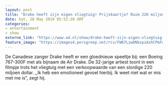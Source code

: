 ```yaml
---
layout: post
title: "Drake heeft zijn eigen vliegtuig! Prijskaartje? Ruim 220 miljoen dollar"
date: Sat, 18 May 2019 05:52:28 GMT
categories: 
- entertainment 
- show 
externe_link: "https://www.ad.nl/show/drake-heeft-zijn-eigen-vliegtuig-prijskaartje-ruim-220-miljoen-dollar~af31cd9f/"
feature_image: "https://images4.persgroep.net/rcs/FW67LzwONbzpiAzhCPmFw3PKsbs/diocontent/148653847/_fitwidth/400/?appId=21791a8992982cd8da851550a453bd7f&quality=0.7"
---
```


De Canadese zanger Drake heeft er een gloednieuw speeltje bij: een Boeing 767-300F met als bijnaam de Air Drake. De 32-jarige artiest toont in een filmpje trots het vliegtuig met een verkoopwaarde van een slordige 220 miljoen dollar. ,,Ik heb een emotioneel gevoel hierbij. Ik weet niet wat er mis met me is”, zegt hij.

